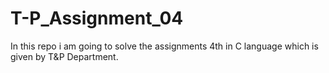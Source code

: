 # T-P_Assignment_04
In this repo i am going to solve  the assignments 4th in C language which is given by T&amp;P Department.
